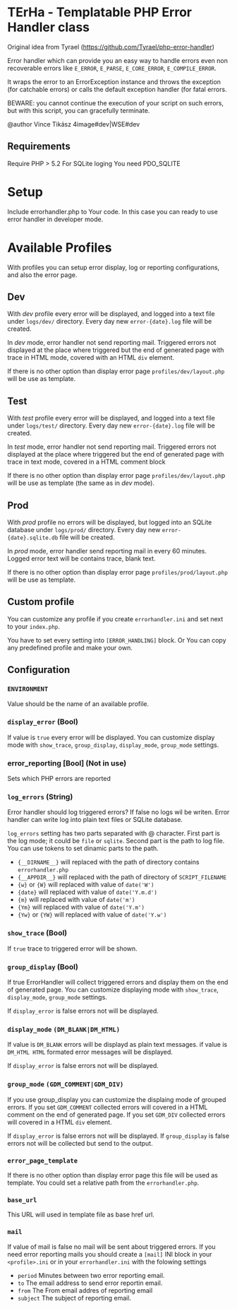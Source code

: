 TErHa - Templatable PHP  Error Handler class
============================================

Original idea from Tyrael (https://github.com/Tyrael/php-error-handler)

 
Error handler which can provide you an easy way to handle errors even non
recoverable errors like `E_ERROR`, `E_PARSE`, `E_CORE_ERROR`, `E_COMPILE_ERROR`.
 
It wraps the error to an ErrorException instance and throws the
exception (for catchable errors) or calls the default exception handler (for
fatal errors.

BEWARE: you cannot continue the execution of your script on such errors, but
with this script, you can gracefully terminate.
 
@author Vince Tikász 4image#dev|WSE#dev

Requirements
------------
Require PHP > 5.2
For SQLite loging You need PDO_SQLITE

Setup
=====
Include errorhandler.php to Your code. In this case you can ready to use error
handler in developer mode.

Available Profiles
==================
With profiles you can setup error display, log or reporting configurations, and 
also the error page.

## Dev
With *dev* profile every error will be displayed, and logged into a text file under
`logs/dev/` directory. Every day new `error-{date}.log` file will be created.

In *dev* mode, error handler not send reporting mail. Triggered errors not displayed
at the place where triggered but the end of generated page with trace in HTML mode,
covered with an HTML `div` element.

If there is no other option than display error page `profiles/dev/layout.php` will be
use as template.

## Test
With *test* profile every error will be displayed, and logged into a text file under
`logs/test/` directory. Every day new `error-{date}.log` file will be created.

In *test* mode, error handler not send reporting mail. Triggered errors not displayed
at the place where triggered but the end of generated page with trace in text mode,
covered in a HTML comment block

If there is no other option than display error page `profiles/dev/layout.ph`p will be
use as template (the same as in *dev* mode).

## Prod
With *prod* profile no errors will be displayed, but logged into an SQLite database
under `logs/prod/` directory. Every day new `error-{date}.sqlite.db` file will be created.

In *prod* mode, error handler send reporting mail in every 60 minutes.
Logged error text will be contains trace, blank text.

If there is no other option than display error page `profiles/prod/layout.php` will be
use as template.

## Custom profile
You can customize any profile if you create `errorhandler.ini` and set next to your
`index.php`.

You have to set every setting into `[ERROR_HANDLING]` block. Or You can copy any
predefined profile and make your own.

## Configuration

### `ENVIRONMENT`
Value should be the name of an available profile.

### `display_error` (Bool)
If value is `true` every error will be displayed. You can customize display mode with
`show_trace`, `group_display`, `display_mode`, `group_mode` settings.

### error_reporting [Bool] (Not in use)
Sets which PHP errors are reported

### `log_errors` (String)
Error handler should log triggered errors? If false no logs wil be writen.
Error handler can write log into plain text files or SQLite database.

`log_errors` setting has two parts separated with @ character. First part is the
log mode; it could be `file` or `sqlite`. Second part is the path to log file.
You can use tokens to set dinamic parts to the path.

- `{__DIRNAME__}` will replaced with the path of directory contains `errorhandler.php`
- `{__APPDIR__}` will replaced with the path of directory of `SCRIPT_FILENAME`
- `{w}` or `{W}` will replaced with value of `date('W')`
- `{date}` will replaced with value of `date('Y.m.d')`
- `{m}` will replaced with value of `date('m')`
- `{Ym}` will replaced with value of `date('Y.m')`
- `{Yw}` or `{YW}` will replaced with value of `date('Y.w')`


### `show_trace` (Bool)
If `true` trace to triggered error will be shown.

### `group_display` (Bool)
If true ErrorHandler will collect triggered errors and display them on the end of
generated page. You can customize displaying mode with `show_trace`,
`display_mode`, `group_mode` settings.

If `display_error` is false errors not will be displayed.

### `display_mode` `(DM_BLANK|DM_HTML)`
If value is `DM_BLANK` errors will be displayd as plain text messages.
if value is `DM_HTML HTML` formated error messages will be displayed.

If `display_error` is false errors not will be displayed.

### `group_mode` `(GDM_COMMENT|GDM_DIV)`
If you use group_display you can customize the displaing mode of grouped errors.
If you set `GDM_COMMENT` collected errors will covered in a HTML comment on the end
of generated page.
If you set `GDM_DIV` collected errors will covered in a HTML `div` element.

If `display_error` is false errors not will be displayed. 
If `group_display` is false errors not will be collected but send to the output.

### `error_page_template`
If there is no other option than display error page this file will be used as template.
You could set a relative path from the `errorhandler.php`.

### `base_url`
This URL will used in template file as base href url.

### `mail`
If value of mail is false no mail will be sent about triggered errors. If you 
need error reporting mails you should create a `[mail]` INI block in your 
`<profile>.ini` or in your `errorhandler.ini` with the folowing settings

- `period` Minutes between two error reporting email.
- `to` The email address to send error reportin email.
- `from` The From email addres of reporting email
- `subject` The subject of reporting email.

